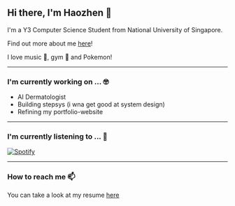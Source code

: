 ## Hi there, I'm Haozhen 👋

I'm a Y3 Computer Science Student from National University of Singapore. 

Find out more about me [here](https://wang-h-z.vercel.app/)!

I love music 🎵, gym 💪 and Pokemon!


---

### I'm currently working on ... 🤓

* AI Dermatologist
* Building stepsys (i wna get good at system design)
* Refining my portfolio-website

---

### I'm currently listening to ... 🎤 

[![Spotify](https://githubplaying-henna.vercel.app/api/spotify)](https://open.spotify.com/user/11173841254)

---

### How to reach me 📫

You can take a look at my resume [here](https://wang-h-z.github.io/wang-h-z/resume.pdf)



